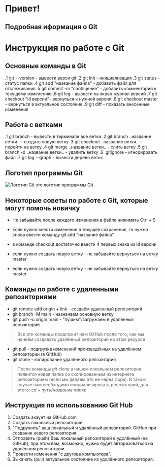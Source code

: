 # Привет!

## Подробная иформация о Git
# Инструкция по работе с Git #
## Основные команды в Git
.1 git --version - вывести верси git 
.2 git init - инициализация
.3 git status - статус папки
.4 git add "название файла" - добавить файл для отслеживания
.5 git commit -m "сообщение" - добавить комментарий к текущему изменению
.6 git log - вывести на экран журнал версий
.7 git checkout "id версии"- вернуться к нужной версии
.8 git checkout master - вернуться в актуальное состояние
.9 git diff - показать внесенные изменения
## Работа с ветками ##
.1 git branch - вывести в терминале все ветки
.2 git branch ..название ветки.. - создать новую ветку
.3 git checkout ..название ветки.. - перейти на ветку
.4 git merge ..название ветки.. - слить ветку
.5 git branch -d ..название ветки.. - удалить ветку
.6 .gitignore - игнорировать файл
.7 git log --graph - вывести дерево веток
## Логотип программы Git ##
![Логотип Git](Gitlogo.png)
это логотип программы Git
## Некоторые советы по работе с Git, которые могут помочь новичку ##
* Не забывайте после каждого изменения в файле нижимать Ctrl + S
* Если нужно внести изменение в текущее сохранение, то нужно снова ввести команду git add "название файла"

* в команде checkout достаточно ввести 4 первых знака из id версии

* если нужно создать новую ветку - не забывайте вернуться на ветку master
* если нужно создать новую ветку - не забывайте вернуться на ветку master

## Команды по работе с удаленными репозиториями

* git remote add origin + link - создаём удаленный репозиторий
* git branch -M main - назначаем основную ветку
* git push -u origin main - "пушим"/загружаем в удалённый репозиторий

> Все эти команды предложит нам GitHub после того, как мы начнём создавать удалённый репозиторий на этом ресурсе
* git pull - подгрузка изменений произведённых на удалённом репозитории (в GitHub)
* git clone - копирование удалённого репозитория
> После команды *git clone* в нашем локальном репозитории появится новая папка со скопированным из интернета репозиторием (если мы делаем это не через форк). В таком случае нам необходимо инициализировать репозиторий, для этого:
*cd + путь/название папки*

## Инструкция по использованию Git Hub

1. Создать акаунт на GitHub.com
2. Создать локальный репозиторий 
3. "Подружить" ваш локальный и удалённый репозиторий. GitHub при создании нового репозитория.
4. Отправить (push) Ваш локальный репозиторий в удолённый (на GitHub), при этом вам, возможно, нужно будет авторизоваться на удолённом репозитории.
5. Провести изменения "c другова компьютера".
6. Выкачать (pull) актуальное состояние из удолённого репозитория.